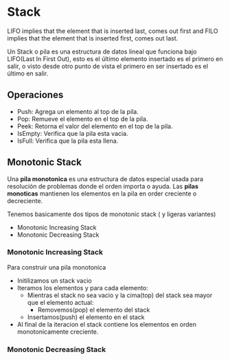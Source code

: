 # Stack

LIFO implies that the element that is inserted last, comes out first and FILO implies that the element that is inserted first, comes out last.


Un Stack o pila es una estructura de datos lineal  que funciona bajo LIFO(Last In First Out), esto es el último elemento insertado es el primero en salir, o visto
desde otro punto de vista el primero en ser insertado es el último en salir.


## Operaciones

- Push: Agrega un elemento al top de la pila.
- Pop: Remueve el elemento en el top de la pila.
- Peek: Retorna el valor del elemento en el top de la pila.
- IsEmpty: Verifica que la pila esta vacia.
- IsFull: Verifica que la pila esta llena.



## Monotonic Stack

Una **pila monotonica** es una estructura de datos especial usada para resolución de problemas donde el orden importa o ayuda. Las **pilas monoticas** mantienen los elementos en la pila
en order creciente o decreciente.

Tenemos basicamente dos tipos de monotonic stack ( y ligeras variantes)

- Monotonic Increasing Stack
- Monotonic Decreasing Stack

### Monotonic Increasing Stack

Para construir una pila monotonica

- Initilizamos un stack vacio
- Iteramos los elementos y para cada elemento:
    - Mientras el stack no sea vacio y la cima(top) del stack sea mayor que el elemento actual:
        - Removemos(pop) el elemento del stack
    - Insertamos(push) el elemento en el stack
- Al final de la iteracion el stack contiene los elementos en orden monotonicamente creciente.



### Monotonic Decreasing Stack




